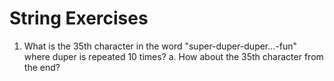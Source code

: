 # String Exercises

1. What is the 35th character in the word "super-duper-duper...-fun" where duper is repeated 10 times?
a. How about the 35th character from the end?
